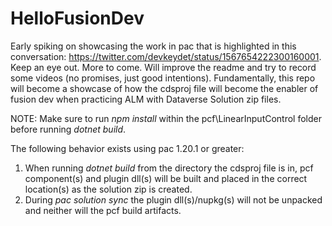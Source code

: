 # HelloFusionDev

Early spiking on showcasing the work in pac that is highlighted in this conversation: <https://twitter.com/devkeydet/status/1567654222300160001>.  Keep an eye out.  More to come.  Will improve the readme and try to record some videos (no promises, just good intentions).  Fundamentally, this repo will become a showcase of how the cdsproj file will become the enabler of fusion dev when practicing ALM with Dataverse Solution zip files.

NOTE: Make sure to run _npm install_ within the pcf\LinearInputControl folder before running _dotnet build_.

The following behavior exists using pac 1.20.1 or greater:

1. When running _dotnet build_ from the directory the cdsproj file is in, pcf component(s) and plugin dll(s) will be built and placed in the correct location(s) as the solution zip is created.
1. During _pac solution sync_ the plugin dll(s)/nupkg(s) will not be unpacked and neither will the pcf build artifacts.
